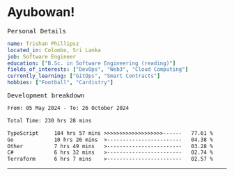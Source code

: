 # Ayubowan!

<samp>Personal Details</samp>

```yaml
name: Trishan Phillipsz
located_in: Colombo, Sri Lanka
job: Software Engineer
education: ["B.Sc. in Software Engineering (reading)"]
fields_of_interests: ["DevOps", "Web3", "Cloud Computing"]
currently_learning: ["GitOps", "Smart Contracts"]
hobbies: ["Football", "Cardistry"]
```

<samp>Development breakdown</samp>

<!--START_SECTION:waka-->

```txt
From: 05 May 2024 - To: 26 October 2024

Total Time: 230 hrs 28 mins

TypeScript     184 hrs 57 mins >>>>>>>>>>>>>>>>>>>------   77.61 %
Go             10 hrs 26 mins  >------------------------   04.38 %
Other          7 hrs 49 mins   >------------------------   03.28 %
C#             6 hrs 32 mins   >------------------------   02.74 %
Terraform      6 hrs 7 mins    >------------------------   02.57 %
```

<!--END_SECTION:waka-->

---
